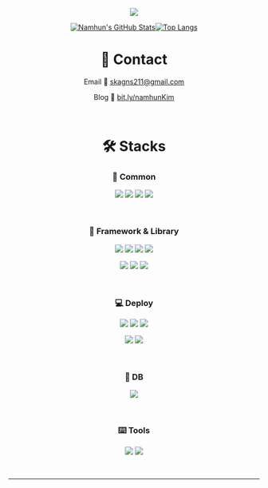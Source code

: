 <div align="center">
  
![](https://images.velog.io/images/skagns211/post/1dc80b8e-5bfb-4e6d-baf5-064114110860/kimnamhun.jpg)
 
[![Namhun's GitHub Stats](https://github-readme-stats.vercel.app/api?username=skagns211&hide_border=trueshow_icons=true&theme=tokyonight&hide=stars)](https://github.com/skagns211)[![Top Langs](https://github-readme-stats.vercel.app/api/top-langs/?username=skagns211&hide_border=true&layout=compact&show_icons=true&theme=tokyonight)](https://github.com/skagns211)
  
# 📇 Contact
 Email 💌 skagns211@gmail.com
  
 Blog  💾 <a href="https://bit.ly/namhunKim" target="_blank">bit.ly/namhunKim</a>

<br />
  
# 🛠 Stacks

  
### 📝 Common  
  

  ![](https://img.shields.io/badge/javascript-F7DF1E?style=for-the-badge&logo=javascript&logoColor=black) ![](https://img.shields.io/badge/Node.js-339933?style=for-the-badge&logo=Node.js&logoColor=white) ![](https://img.shields.io/badge/html-E34F26?style=for-the-badge&logo=html5&logoColor=white) ![](https://img.shields.io/badge/css-1572B6?style=for-the-badge&logo=css3&logoColor=white)

<br />

### 💎 Framework & Library
![](https://img.shields.io/badge/react-61DAFB?style=for-the-badge&logo=react&logoColor=black) ![](https://img.shields.io/badge/Redux-7420B7?style=for-the-badge&logo=Redux&logoColor=white) ![](https://img.shields.io/badge/React-Router-CA4245?style=for-the-badge&logo=React-router&logoColor=white)  ![](https://img.shields.io/badge/styled-components-DB7093?style=for-the-badge&logo=styled-components&logoColor=white) 
  
  ![](https://img.shields.io/badge/Express-000000?style=for-the-badge&logo=Express&logoColor=white) ![](https://img.shields.io/badge/JSONWebTokens-DE2BEE?style=for-the-badge&logo=JSON-Web-Tokens&logoColor=white) ![](https://img.shields.io/badge/Sequelize-52B0E7?style=for-the-badge&logo=Sequelize&logoColor=white)

<br />
  
### 💻 Deploy
![](https://img.shields.io/badge/Amazon-EC2-EEA02B?style=for-the-badge&logo=Amazon-EC2&logoColor=white) ![](https://img.shields.io/badge/Amazon-RDS-EEA02B?style=for-the-badge&logo=AWS-RDS&logoColor=white) ![](https://img.shields.io/badge/Amazon-S3-EEA02B?style=for-the-badge&logo=Amazon-S3&logoColor=white)
  
  ![](https://img.shields.io/badge/Amazon-CloudFront-EEA02B?style=for-the-badge&logo=AWS-CloudFront&logoColor=white) ![](https://img.shields.io/badge/Amazon-Route53-EEA02B?style=for-the-badge&logo=Amazon-Route53&logoColor=white) 

<br />
  
### 💽 DB
![](https://img.shields.io/badge/MySQL-4479A1?style=for-the-badge&logo=MySQL&logoColor=white)

<br />
  
### ⌨️ Tools
![](https://img.shields.io/badge/github-181717?style=for-the-badge&logo=github&logoColor=white) ![](https://img.shields.io/badge/Notion-000000?style=for-the-badge&logo=Notion&logoColor=white)
  
<br />  

---
  
  </div>
  

